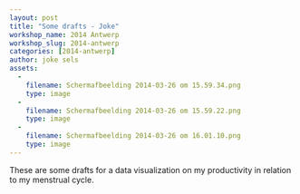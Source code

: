 ```yaml
---
layout: post
title: "Some drafts - Joke"
workshop_name: 2014 Antwerp
workshop_slug: 2014-antwerp
categories: [2014-antwerp]
author: joke sels
assets:
  -
    filename: Schermafbeelding 2014-03-26 om 15.59.34.png
    type: image
  -
    filename: Schermafbeelding 2014-03-26 om 15.59.22.png
    type: image
  -
    filename: Schermafbeelding 2014-03-26 om 16.01.10.png
    type: image
---
```

These are some drafts for a data visualization on my productivity in relation to my menstrual cycle.
